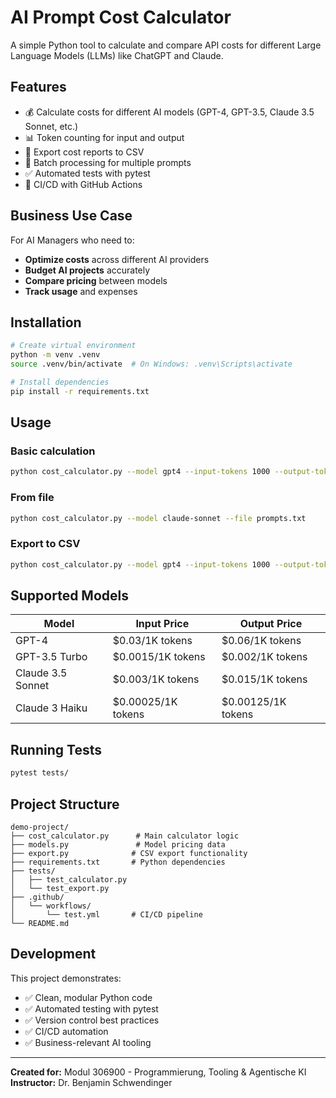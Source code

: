 # AI Prompt Cost Calculator

A simple Python tool to calculate and compare API costs for different Large Language Models (LLMs) like ChatGPT and Claude.

## Features

- 💰 Calculate costs for different AI models (GPT-4, GPT-3.5, Claude 3.5 Sonnet, etc.)
- 📊 Token counting for input and output
- 💾 Export cost reports to CSV
- 🔄 Batch processing for multiple prompts
- ✅ Automated tests with pytest
- 🚀 CI/CD with GitHub Actions

## Business Use Case

For AI Managers who need to:
- **Optimize costs** across different AI providers
- **Budget AI projects** accurately
- **Compare pricing** between models
- **Track usage** and expenses

## Installation

```bash
# Create virtual environment
python -m venv .venv
source .venv/bin/activate  # On Windows: .venv\Scripts\activate

# Install dependencies
pip install -r requirements.txt
```

## Usage

### Basic calculation

```bash
python cost_calculator.py --model gpt4 --input-tokens 1000 --output-tokens 500
```

### From file

```bash
python cost_calculator.py --model claude-sonnet --file prompts.txt
```

### Export to CSV

```bash
python cost_calculator.py --model gpt4 --input-tokens 1000 --output-tokens 500 --export report.csv
```

## Supported Models

| Model | Input Price | Output Price |
|-------|-------------|--------------|
| GPT-4 | $0.03/1K tokens | $0.06/1K tokens |
| GPT-3.5 Turbo | $0.0015/1K tokens | $0.002/1K tokens |
| Claude 3.5 Sonnet | $0.003/1K tokens | $0.015/1K tokens |
| Claude 3 Haiku | $0.00025/1K tokens | $0.00125/1K tokens |

## Running Tests

```bash
pytest tests/
```

## Project Structure

```
demo-project/
├── cost_calculator.py      # Main calculator logic
├── models.py               # Model pricing data
├── export.py              # CSV export functionality
├── requirements.txt       # Python dependencies
├── tests/
│   ├── test_calculator.py
│   └── test_export.py
├── .github/
│   └── workflows/
│       └── test.yml       # CI/CD pipeline
└── README.md
```

## Development

This project demonstrates:
- ✅ Clean, modular Python code
- ✅ Automated testing with pytest
- ✅ Version control best practices
- ✅ CI/CD automation
- ✅ Business-relevant AI tooling

---

**Created for:** Modul 306900 - Programmierung, Tooling & Agentische KI
**Instructor:** Dr. Benjamin Schwendinger
